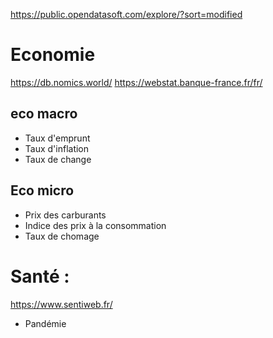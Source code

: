 https://public.opendatasoft.com/explore/?sort=modified

# Economie
https://db.nomics.world/
https://webstat.banque-france.fr/fr/

## eco macro
* Taux d'emprunt
* Taux d'inflation
* Taux de change


## Eco micro
* Prix des carburants
* Indice des prix à la consommation
* Taux de chomage

# Santé :
https://www.sentiweb.fr/
* Pandémie
